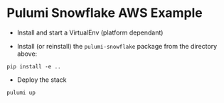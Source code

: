 # Pulumi Snowflake AWS Example

* Install and start a VirtualEnv (platform dependant)

* Install (or reinstall) the `pulumi-snowflake` package from the directory above:

```
pip install -e ..
```

* Deploy the stack

```
pulumi up
```